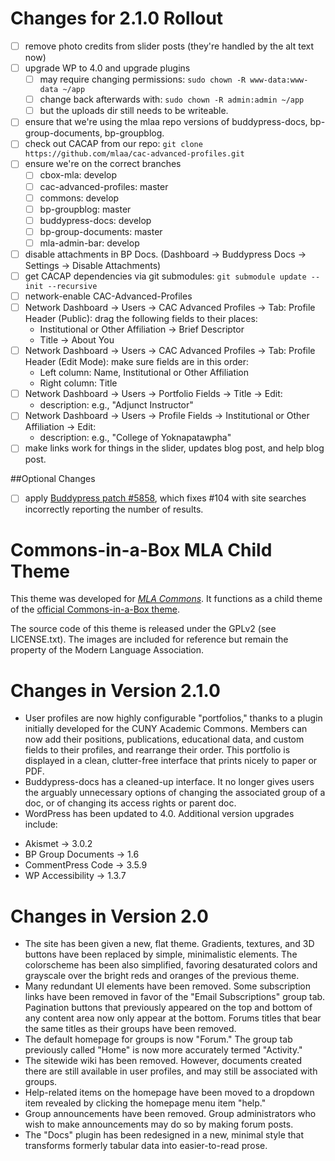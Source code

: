 # Changes for 2.1.0 Rollout

 * [ ] remove photo credits from slider posts (they're handled by the alt text now)
 * [ ] upgrade WP to 4.0 and upgrade plugins
   - [ ] may require changing permissions: `sudo chown -R www-data:www-data ~/app`
   - [ ] change back afterwards with: `sudo chown -R admin:admin ~/app`
   - [ ] but the uploads dir still needs to be writeable. 
 * [ ] ensure that we're using the mlaa repo versions of buddypress-docs, bp-group-documents, bp-groupblog. 
 * [ ] check out CACAP from our repo: `git clone https://github.com/mlaa/cac-advanced-profiles.git`
 * [ ] ensure we're on the correct branches
   - [ ] cbox-mla: develop
   - [ ] cac-advanced-profiles: master
   - [ ] commons: develop 
   - [ ] bp-groupblog: master
   - [ ] buddypress-docs: develop
   - [ ] bp-group-documents: master
   - [ ] mla-admin-bar: develop
 * [ ] disable attachments in BP Docs. (Dashboard -> Buddypress Docs -> Settings -> Disable Attachments) 
 * [ ] get CACAP dependencies via git submodules: `git submodule update --init --recursive` 
 * [ ] network-enable CAC-Advanced-Profiles
 * [ ] Network Dashboard -> Users -> CAC Advanced Profiles -> Tab: Profile Header (Public): drag the following fields to their places: 
   - Institutional or Other Affiliation -> Brief Descriptor
   - Title -> About You
 * [ ] Network Dashboard -> Users -> CAC Advanced Profiles -> Tab: Profile Header (Edit Mode): make sure fields are in this order: 
   - Left column: Name, Institutional or Other Affiliation
   - Right column: Title
 * [ ] Network Dashboard -> Users -> Portfolio Fields -> Title -> Edit: 
   - description: e.g., &quot;Adjunct Instructor&quot; 
 * [ ] Network Dashboard -> Users -> Profile Fields -> Institutional or Other Affiliation -> Edit: 
   - description: e.g., &quot;College of Yoknapatawpha&quot; 
 * [ ] make links work for things in the slider, updates blog post, and help blog post. 

##Optional Changes
 * [ ] apply [Buddypress patch #5858](https://buddypress.trac.wordpress.org/ticket/5858), which fixes #104 with site searches incorrectly reporting the number of results. 

# Commons-in-a-Box MLA Child Theme

This theme was developed for [_MLA Commons_][1]. It functions as a child 
theme of the [official Commons-in-a-Box theme][2].

The source code of this theme is released under the GPLv2 (see LICENSE.txt). 
The images are included for reference but remain the property of the Modern 
Language Association.

[1]: http://commons.mla.org
[2]: https://github.com/cuny-academic-commons/cbox-theme

# Changes in Version 2.1.0 

 * User profiles are now highly configurable "portfolios," thanks to a plugin initially developed for the CUNY Academic Commons. Members can now add their positions, publications, educational data, and custom fields to their profiles, and rearrange their order. This portfolio is displayed in a clean, clutter-free interface that prints nicely to paper or PDF.  
 * Buddypress-docs has a cleaned-up interface. It no longer gives users the arguably unnecessary options of changing the associated group of a doc, or of changing its access rights or parent doc.  
 * WordPress has been updated to 4.0. Additional version upgrades include: 
  - Akismet -> 3.0.2
  - BP Group Documents -> 1.6
  - CommentPress Code -> 3.5.9
  - WP Accessibility -> 1.3.7

# Changes in Version 2.0 

 * The site has been given a new, flat theme. Gradients, textures, and 3D buttons have been replaced by simple, minimalistic elements. The colorscheme has been also simplified, favoring desaturated colors and grayscale over the bright reds and oranges of the previous theme. 
 * Many redundant UI elements have been removed. Some subscription links have been removed in favor of the "Email Subscriptions" group tab. Pagination buttons that previously appeared on the top and bottom of any content area now only appear at the bottom. Forums titles that bear the same titles as their groups have been removed. 
 * The default homepage for groups is now "Forum." The group tab previously called "Home" is now more accurately termed "Activity." 
 * The sitewide wiki has been removed. However, documents created there are still available in user profiles, and may still be associated with groups. 
 * Help-related items on the homepage have been moved to a dropdown item revealed by clicking the homepage menu item "help." 
 * Group announcements have been removed. Group administrators who wish to make announcements may do so by making forum posts.  
 * The "Docs" plugin has been redesigned in a new, minimal style that transforms formerly tabular data into easier-to-read prose.  
